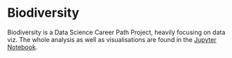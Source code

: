 # Biodiversity

Biodiversity is a Data Science Career Path Project, heavily focusing on data viz. The whole analysis as well as visualisations are found in the [Jupyter Notebook](biodiversity.ipynb).
